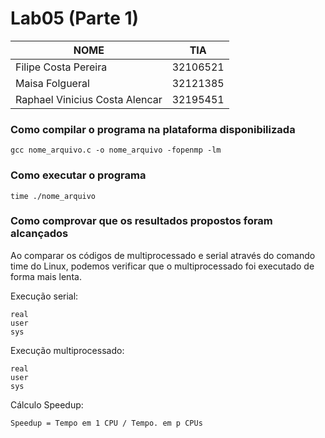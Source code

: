 # Lab05 (Parte 1)

|NOME                           |TIA                 |
|-------------------------------|--------------------|
|Filipe Costa Pereira           |32106521            |
|Maisa Folgueral                |32121385            |
|Raphael Vinicius Costa Alencar |32195451            |

### Como compilar o programa na plataforma disponibilizada
```
gcc nome_arquivo.c -o nome_arquivo -fopenmp -lm
```

### Como executar o programa
```
time ./nome_arquivo
```

### Como comprovar que os resultados propostos foram alcançados
Ao comparar os códigos de multiprocessado e serial através do comando time do Linux, podemos verificar que o multiprocessado foi executado de forma mais lenta. <br/>

Execução serial:
```
real    
user    
sys     
```

Execução multiprocessado:
```
real    
user    
sys     
```

Cálculo Speedup:
```
Speedup = Tempo em 1 CPU / Tempo. em p CPUs

```

